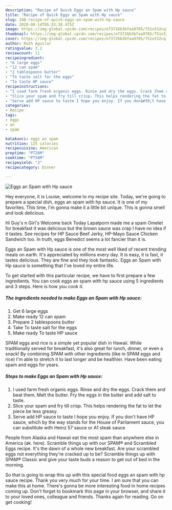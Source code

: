 ```yaml
---
description: "Recipe of Quick Eggs an Spam with Hp sauce"
title: "Recipe of Quick Eggs an Spam with Hp sauce"
slug: 248-recipe-of-quick-eggs-an-spam-with-hp-sauce
date: 2020-08-14T05:53:26.475Z
image: https://img-global.cpcdn.com/recipes/e73726b3bfaa9785/751x532cq70/eggs-an-spam-with-hp-sauce-recipe-main-photo.jpg
thumbnail: https://img-global.cpcdn.com/recipes/e73726b3bfaa9785/751x532cq70/eggs-an-spam-with-hp-sauce-recipe-main-photo.jpg
cover: https://img-global.cpcdn.com/recipes/e73726b3bfaa9785/751x532cq70/eggs-an-spam-with-hp-sauce-recipe-main-photo.jpg
author: Ruth Aguilar
ratingvalue: 3.2
reviewcount: 11
recipeingredient:
- "6 large eggs"
- "12 can spam"
- "2 tablespoons butter"
- "To taste salt for the eggs"
- "To taste HP sauce"
recipeinstructions:
- "I used farm fresh organic eggs. Rinse and dry the eggs. Crack them and beat them. Melt the butter. Fry the eggs in the butter and add salt to taste."
- "Slice your spam and fry till crisp. This helps rendering the fat to let the piece be less greasy."
- "Serve add HP sauce to taste I hope you enjoy. If you don&#39;t have HP sauce, which by the way stands for the House of Parliament sauce, you can substitute with Heinz 57 sauce or A1 steak sauce"
categories:
- Recipe
tags:
- eggs
- an
- spam

katakunci: eggs an spam 
nutrition: 125 calories
recipecuisine: American
preptime: "PT26M"
cooktime: "PT58M"
recipeyield: "3"
recipecategory: Dinner

---
```



![Eggs an Spam with Hp sauce](https://img-global.cpcdn.com/recipes/e73726b3bfaa9785/751x532cq70/eggs-an-spam-with-hp-sauce-recipe-main-photo.jpg)

Hey everyone, it is Louise, welcome to my recipe site. Today, we're going to prepare a special dish, eggs an spam with hp sauce. It is one of my favorites. This time, I'm gonna make it a little bit unique. This is gonna smell and look delicious.

Hi Guy&#39;s n Girl&#39;s Welcome back Today Lapatporn made me a spam Omelet for breakfast it was delicious but the brown sauce was crap I have no idea if it tastes. See recipes for HP Sauce Beef Jerky, HP-Mayo Sauce Chicken Sandwich too. In truth, eggs Benedict seems a lot fancier than it is.

Eggs an Spam with Hp sauce is one of the most well liked of recent trending meals on earth. It's appreciated by millions every day. It is easy, it is fast, it tastes delicious. They are fine and they look fantastic. Eggs an Spam with Hp sauce is something that I've loved my entire life.


To get started with this particular recipe, we have to first prepare a few ingredients. You can cook eggs an spam with hp sauce using 5 ingredients and 3 steps. Here is how you cook it.

<!--inarticleads1-->

##### The ingredients needed to make Eggs an Spam with Hp sauce:

1. Get 6 large eggs
1. Make ready 12 can spam
1. Prepare 2 tablespoons butter
1. Take To taste salt for the eggs
1. Make ready To taste HP sauce


SPAM eggs and rice is a simple yet popular dish in Hawaii. While traditionally served for breakfast, it&#39;s also great for lunch, dinner, or even a snack! By combining SPAM with other ingredients (like in SPAM eggs and rice) I&#39;m able to stretch it to last longer and be healthier. Have been eating spam and eggs for years. 

<!--inarticleads2-->

##### Steps to make Eggs an Spam with Hp sauce:

1. I used farm fresh organic eggs. Rinse and dry the eggs. Crack them and beat them. Melt the butter. Fry the eggs in the butter and add salt to taste.
1. Slice your spam and fry till crisp. This helps rendering the fat to let the piece be less greasy.
1. Serve add HP sauce to taste I hope you enjoy. If you don&#39;t have HP sauce, which by the way stands for the House of Parliament sauce, you can substitute with Heinz 57 sauce or A1 steak sauce


People from Alaska and Hawaii eat the most spam than anywhere else in America (ak. here). Scramble things up with our SPAM® and Scrambled Eggs recipe. It&#39;s the dawn of a whole new breakfast. Are your scrambled eggs not everything they&#39;re cracked up to be? Scramble things up with SPAM® Classic and give your taste buds a reason to get out of bed in the morning. 

So that is going to wrap this up with this special food eggs an spam with hp sauce recipe. Thank you very much for your time. I am sure that you can make this at home. There's gonna be more interesting food in home recipes coming up. Don't forget to bookmark this page in your browser, and share it to your loved ones, colleague and friends. Thanks again for reading. Go on get cooking!
